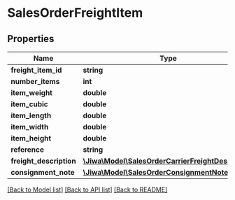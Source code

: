 # SalesOrderFreightItem

## Properties
Name | Type | Description | Notes
------------ | ------------- | ------------- | -------------
**freight_item_id** | **string** |  | [optional] 
**number_items** | **int** |  | [optional] 
**item_weight** | **double** |  | [optional] 
**item_cubic** | **double** |  | [optional] 
**item_length** | **double** |  | [optional] 
**item_width** | **double** |  | [optional] 
**item_height** | **double** |  | [optional] 
**reference** | **string** |  | [optional] 
**freight_description** | [**\Jiwa\Model\SalesOrderCarrierFreightDescription**](SalesOrderCarrierFreightDescription.md) |  | [optional] 
**consignment_note** | [**\Jiwa\Model\SalesOrderConsignmentNote**](SalesOrderConsignmentNote.md) |  | [optional] 

[[Back to Model list]](../README.md#documentation-for-models) [[Back to API list]](../README.md#documentation-for-api-endpoints) [[Back to README]](../README.md)


